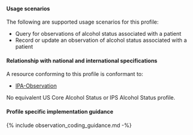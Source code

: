 #### Usage scenarios

The following are supported usage scenarios for this profile:

- Query for observations of alcohol status associated with a patient
- Record or update an observation of alcohol status associated with a patient


#### Relationship with national and international specifications
A resource conforming to this profile is conformant to:
- [IPA-Observation](https://build.fhir.org/ig/HL7/fhir-ipa/StructureDefinition-ipa-observation.html)

No equivalent US Core Alcohol Status or IPS Alcohol Status profile.


#### Profile specific implementation guidance
{% include observation_coding_guidance.md -%}




